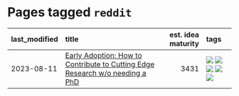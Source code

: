 # Pages tagged `reddit`

|last_modified|title|est. idea maturity|tags
|:---|:---|---:|:---|
|2023-08-11|[Early Adoption: How to Contribute to Cutting Edge Research w/o needing a PhD](../early_adoption_and_fomo.md)|3431|[![](https://img.shields.io/badge/tag-autobiographical-5d9a82)](../tags/autobiographical.md) [![](https://img.shields.io/badge/tag-career_advice-b5ec2c)](../tags/career_advice.md) [![](https://img.shields.io/badge/tag-early_adoption-f76896)](../tags/early_adoption.md) [![](https://img.shields.io/badge/tag-mentoring-0e5ec)](../tags/mentoring.md) [![](https://img.shields.io/badge/tag-reddit-36f98)](../tags/reddit.md)|